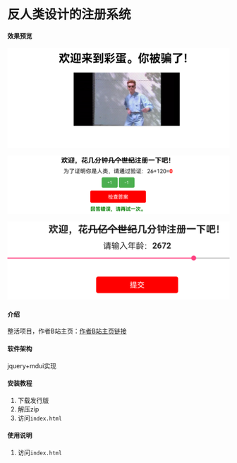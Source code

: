 # 反人类设计的注册系统


#### 效果预览

![效果预览图1](images/1.png)

![效果预览图2](images/2.png)

![效果预览图3](images/3.png)


#### 介绍
整活项目，作者B站主页：[作者B站主页链接](https://space.bilibili.com/1326571075)

#### 软件架构
jquery+mdui实现


#### 安装教程

1.  下载发行版
2.  解压zip
3.  访问`index.html`

#### 使用说明

1.  访问`index.html`

